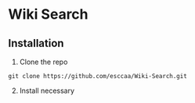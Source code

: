 # Wiki Search

## Installation

1. Clone the repo
```
git clone https://github.com/esccaa/Wiki-Search.git
```
2. Install necessary 